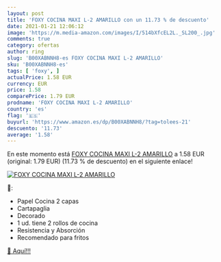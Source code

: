 ```yaml
---
layout: post
title: 'FOXY COCINA MAXI L-2 AMARILLO con un 11.73 % de descuento'
date: 2021-01-21 12:06:12
image: 'https://m.media-amazon.com/images/I/514bXfcEL2L._SL200_.jpg'
comments: true
category: ofertas
author: ring
slug: 'B00XABNNH8-es FOXY COCINA MAXI L-2 AMARILLO'
sku: 'B00XABNNH8-es'
tags: [ 'foxy', ]
actualPrice: 1.58 EUR
currency: EUR
price: 1.58
comparePrice: 1.79 EUR
prodname: 'FOXY COCINA MAXI L-2 AMARILLO'
country: 'es'
flag: '🇪🇸'
buyurl: 'https://www.amazon.es/dp/B00XABNNH8/?tag=tolees-21'
descuento: '11.73'
average: '1.58'
---
```


En este momento está [FOXY COCINA MAXI L-2 AMARILLO](https://www.amazon.es/dp/B00XABNNH8/?tag=tolees-21) a 1.58 EUR (original: 1.79 EUR) (11.73 %  de descuento) en el siguiente enlace!

[![FOXY COCINA MAXI L-2 AMARILLO](https://m.media-amazon.com/images/I/514bXfcEL2L._SL200_.jpg)](https://www.amazon.es/dp/B00XABNNH8/?tag=tolees-21)

🔎:

- Papel Cocina 2 capas
- Cartapaglia
- Decorado
- 1 ud. tiene 2 rollos de cocina
- Resistencia y Absorción
- Recomendado para fritos

[🛒 Aquí!!!](https://www.amazon.es/dp/B00XABNNH8/?tag=tolees-21)
